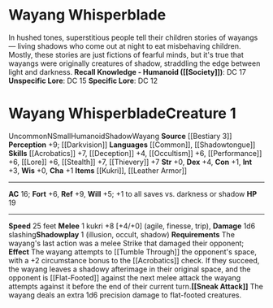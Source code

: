 ﻿---
ac: '16'
alignment: N
all_resistance: null
burrow_speed: null
charisma: '+1'
climb_speed: null
constitution: '+1'
creature_ability:
- Shadowplay
- Sneak Attack
creature_family: '[[DATABASE/monsterfamily/Wayang|Wayang]]'
description: "In hushed tones, superstitious people tell their children stories of\
  \ wayangs\u2014 living shadows who come out at night to eat misbehaving children.\
  \ Mostly, these stories are just fictions of fearful minds, but it's true that wayangs\
  \ were originally creatures of shadow, straddling the edge between light and darkness.<br/><br/><b><u>Recall\
  \ Knowledge - Humanoid</u> ( [[DATABASE/skill/Society|Society]] )</b>: DC 17<br/><b><u>Unspecific\
  \ Lore</u></b>: DC 15<br/><b><u>Specific Lore</u></b>: DC 12"
dexterity: '+4'
element: null
fly_speed: null
fortitude: '+6'
hardness: null
hp: '19'
id: '1363'
immunity: null
intelligence: '+3'
land_speed: '25'
language:
- '[[DATABASE/language/Common|Common]]'
- '[[DATABASE/language/Shadowtongue|Shadowtongue]]'
level: '1'
max_speed: '25'
name: Wayang Whisperblade
perception: '+9'
rarity: Uncommon
reflex: '+9'
resistance: null
rus_type_level: null
school: null
sense:
- '[[DATABASE/monsterability/Darkvision|darkvision]]'
size: Small
skill:
- '[[DATABASE/skill/Acrobatics|Acrobatics]] +7'
- '[[DATABASE/skill/Deception|Deception]] +4'
- '[[DATABASE/skill/Occultism|Occultism]] +6'
- '[[DATABASE/skill/Performance|Performance]] +6'
- '[[DATABASE/skill/Lore|Shadow Plane Lore]] +6'
- '[[DATABASE/skill/Stealth|Stealth]] +7'
- '[[DATABASE/skill/Thievery|Thievery]] +7'
source: '[[DATABASE/source/Bestiary 3|Bestiary 3]]'
speed:
- 25 feet
spell: null
strength: '+0'
strength_req: '0'
strongest_save:
- Reflex
swim_speed: null
trait:
- '[[DATABASE/trait/Humanoid|Humanoid]]'
- '[[DATABASE/trait/Shadow|Shadow]]'
- '[[DATABASE/trait/Uncommon|Uncommon]]'
- '[[DATABASE/trait/Wayang|Wayang]]'
type: Creature
vision: Darkvision
weakest_save:
- Will
weakness: null
will: '+5'
wisdom: '+0'

---
# Wayang Whisperblade

In hushed tones, superstitious people tell their children stories of wayangs— living shadows who come out at night to eat misbehaving children. Mostly, these stories are just fictions of fearful minds, but it's true that wayangs were originally creatures of shadow, straddling the edge between light and darkness.
**Recall Knowledge - Humanoid ([[Society]])**: DC 17
**Unspecific Lore**: DC 15
**Specific Lore**: DC 12

# Wayang Whisperblade<span class="item-type">Creature 1</span>

<span class="trait-uncommon item-trait">Uncommon</span><span class="trait-alignment item-trait">N</span><span class="trait-size item-trait">Small</span><span class="item-trait">Humanoid</span><span class="item-trait">Shadow</span><span class="item-trait">Wayang</span>
**Source** [[Bestiary 3]]
**Perception** +9; [[Darkvision]]
**Languages** [[Common]], [[Shadowtongue]]
**Skills** [[Acrobatics]] +7, [[Deception]] +4, [[Occultism]] +6, [[Performance]] +6, [[Lore]] +6, [[Stealth]] +7, [[Thievery]] +7
**Str** +0, **Dex** +4, **Con** +1, **Int** +3, **Wis** +0, **Cha** +1
**Items** [[Kukri]], [[Leather Armor]]

---
**AC** 16; **Fort** +6, **Ref** +9, **Will** +5; +1 to all saves vs. darkness or shadow
**HP** 19

---
**Speed** 25 feet
<span class="in-box-ability">**Melee** <span class="action-icon">1</span> kukri +8 [+4/+0] (agile, finesse, trip), **Damage** 1d6 slashing</span><span class="in-box-ability">**Shadowplay** <span class="action-icon">1</span> (illusion, occult, shadow) **Requirements** The wayang's last action was a melee Strike that damaged their opponent; **Effect** The wayang attempts to [[Tumble Through]] the opponent's space, with a +2 circumstance bonus to the [[Acrobatics]] check. If they succeed, the wayang leaves a shadowy afterimage in their original space, and the opponent is [[Flat-Footed]] against the next melee attack the wayang attempts against it before the end of their current turn.</span><span class="in-box-ability">**[[Sneak Attack]]** The wayang deals an extra 1d6 precision damage to flat-footed creatures.</span>